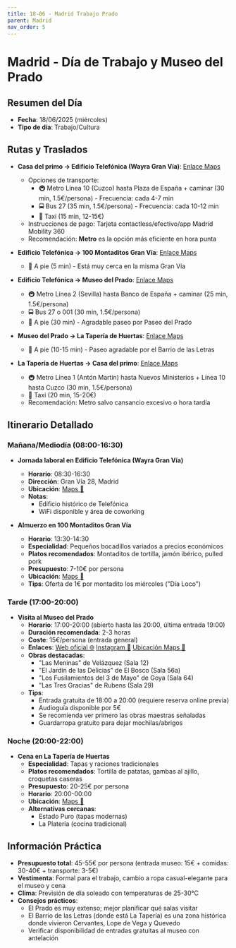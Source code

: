```yaml
---
title: 18-06 - Madrid Trabajo Prado
parent: Madrid
nav_order: 5
---
```


# Madrid - Día de Trabajo y Museo del Prado

## Resumen del Día
* **Fecha**: 18/06/2025 (miércoles)
* **Tipo de día**: Trabajo/Cultura

## Rutas y Traslados
* **Casa del primo → Edificio Telefónica (Wayra Gran Vía)**: [Enlace Maps](https://www.google.com/maps/dir/?api=1&origin=Miguel+Solas+4,+Madrid&destination=Gran+V%C3%ADa+28,+Madrid&travelmode=transit)
  * Opciones de transporte: 
    * 🚇 Metro Línea 10 (Cuzco) hasta Plaza de España + caminar (30 min, 1.5€/persona) - Frecuencia: cada 4-7 min
    * 🚍 Bus 27 (35 min, 1.5€/persona) - Frecuencia: cada 10-12 min
    * 🚕 Taxi (15 min, 12-15€)
  * Instrucciones de pago: Tarjeta contactless/efectivo/app Madrid Mobility 360
  * Recomendación: **Metro** es la opción más eficiente en hora punta

* **Edificio Telefónica → 100 Montaditos Gran Vía**: [Enlace Maps](https://www.google.com/maps/dir/?api=1&origin=Gran+V%C3%ADa+28,+Madrid&destination=100+Montaditos+Gran+V%C3%ADa,+Madrid&travelmode=walking)
  * 🚶 A pie (5 min) - Está muy cerca en la misma Gran Vía

* **Edificio Telefónica → Museo del Prado**: [Enlace Maps](https://www.google.com/maps/dir/?api=1&origin=Gran+V%C3%ADa+28,+Madrid&destination=Museo+del+Prado,+Madrid&travelmode=transit)
  * 🚇 Metro Línea 2 (Sevilla) hasta Banco de España + caminar (25 min, 1.5€/persona)
  * 🚍 Bus 27 o 001 (30 min, 1.5€/persona)
  * 🚶 A pie (30 min) - Agradable paseo por Paseo del Prado

* **Museo del Prado → La Tapería de Huertas**: [Enlace Maps](https://www.google.com/maps/dir/?api=1&origin=Museo+del+Prado,+Madrid&destination=Calle+de+las+Huertas,+Madrid&travelmode=walking)
  * 🚶 A pie (10-15 min) - Paseo agradable por el Barrio de las Letras

* **La Tapería de Huertas → Casa del primo**: [Enlace Maps](https://www.google.com/maps/dir/?api=1&origin=Calle+de+las+Huertas,+Madrid&destination=Miguel+Solas+4,+Madrid&travelmode=transit)
  * 🚇 Metro Línea 1 (Antón Martín) hasta Nuevos Ministerios + Línea 10 hasta Cuzco (30 min, 1.5€/persona)
  * 🚕 Taxi (20 min, 15-20€)
  * Recomendación: Metro salvo cansancio excesivo o hora tardía

## Itinerario Detallado
### Mañana/Mediodía (08:00-16:30)
* **Jornada laboral en Edificio Telefónica (Wayra Gran Vía)**
  * **Horario**: 08:30-16:30
  * **Dirección**: Gran Vía 28, Madrid
  * **Ubicación**: [Maps 📍](https://www.google.com/maps/dir/?api=1&destination=Gran+V%C3%ADa+28,+Madrid&travelmode=transit)
  * **Notas**: 
    * Edificio histórico de Telefónica
    * WiFi disponible y área de coworking

* **Almuerzo en 100 Montaditos Gran Vía**
  * **Horario**: 13:30-14:30
  * **Especialidad**: Pequeños bocadillos variados a precios económicos
  * **Platos recomendados**: Montaditos de tortilla, jamón ibérico, pulled pork
  * **Presupuesto**: 7-10€ por persona
  * **Ubicación**: [Maps 📍](https://www.google.com/maps/dir/?api=1&destination=100+Montaditos+Gran+V%C3%ADa,+Madrid&travelmode=walking)
  * **Tips**: Oferta de 1€ por montadito los miércoles ("Día Loco")

### Tarde (17:00-20:00)
* **Visita al Museo del Prado**
  * **Horario**: 17:00-20:00 (abierto hasta las 20:00, última entrada 19:00)
  * **Duración recomendada**: 2-3 horas
  * **Coste**: 15€/persona (entrada general)
  * **Enlaces**: [Web oficial 🌐](https://www.museodelprado.es/) [Instagram 📸](https://www.instagram.com/museoprado/) [Ubicación Maps 📍](https://www.google.com/maps/dir/?api=1&destination=Museo+del+Prado,+Madrid&travelmode=transit)
  * **Obras destacadas**: 
    * "Las Meninas" de Velázquez (Sala 12)
    * "El Jardín de las Delicias" de El Bosco (Sala 56a)
    * "Los Fusilamientos del 3 de Mayo" de Goya (Sala 64)
    * "Las Tres Gracias" de Rubens (Sala 29)
  * **Tips**: 
    * Entrada gratuita de 18:00 a 20:00 (requiere reserva online previa)
    * Audioguía disponible por 5€
    * Se recomienda ver primero las obras maestras señaladas
    * Guardarropa gratuito para dejar mochilas/abrigos

### Noche (20:00-22:00)
* **Cena en La Tapería de Huertas**
  * **Especialidad**: Tapas y raciones tradicionales
  * **Platos recomendados**: Tortilla de patatas, gambas al ajillo, croquetas caseras
  * **Presupuesto**: 20-25€ por persona
  * **Horario**: 20:00-00:00
  * **Ubicación**: [Maps 📍](https://www.google.com/maps/dir/?api=1&destination=Calle+de+las+Huertas,+Madrid&travelmode=walking)
  * **Alternativas cercanas**: 
    * Estado Puro (tapas modernas)
    * La Platería (cocina tradicional)

## Información Práctica
* **Presupuesto total**: 45-55€ por persona (entrada museo: 15€ + comidas: 30-40€ + transporte: 3-5€)
* **Vestimenta**: Formal para el trabajo, cambio a ropa casual-elegante para el museo y cena
* **Clima**: Previsión de día soleado con temperaturas de 25-30°C
* **Consejos prácticos**: 
  * El Prado es muy extenso; mejor planificar qué salas visitar
  * El Barrio de las Letras (donde está La Tapería) es una zona histórica donde vivieron Cervantes, Lope de Vega y Quevedo
  * Verificar disponibilidad de entradas gratuitas al museo con antelación




